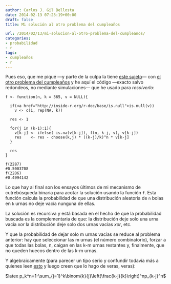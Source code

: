 ```yaml
---
author: Carlos J. Gil Bellosta
date: 2014-02-13 07:23:19+00:00
draft: false
title: Mi solución al otro problema del cumpleaños

url: /2014/02/13/mi-solucion-al-otro-problema-del-cumpleanos/
categories:
- probabilidad
- r
tags:
- cumpleaños
- r
---
```


Pues eso, que me piqué —y parte de la culpa la tiene [este sujeto](http://eliasron.com/)— con [el otro problema del cumpleaños](http://www.datanalytics.com/2014/02/05/el-otro-problema-del-cumpleanos/) y he aquí el código —exacto salvo redondeos, no mediante simulaciones— que he usado para _resolverlo_:








    f <- function(n, k = 365, v = NULL){

      if(<a href="http://inside-r.org/r-doc/base/is.null">is.null(v))
        v <- c(1, rep(NA, k))

      res <- 1

      for(j in (k-1):1){
        v[k-j] <- ifelse( is.na(v[k-j]), f(n, k-j, v), v[k-j])
        res    <- res - choose(k,j) * ((k-j)/k)^n * v[k-j]
      }

      res
    }

    f(2287)
    #0.5003708
    f(2286)
    #0.4994142








Lo que hay al final son los ensayos últimos de mi mecanismo de cutrebúsqueda binaria para acotar la solución usando la función `f`. Esta función calcula la probabilidad de que una distribución aleatoria de `n` bolas en `k` urnas no deje vacía nunguna de ellas.

La solución es recursiva y está basada en el hecho de que la probabilidad buscada es la complementaria de que: la distribución deje solo una urna vacía _xor_ la distribución deje solo dos urnas vacías _xor_, etc.

Y que la probabilidad de dejar solo m urnas vacías se reduce al problema anterior: hay que seleccionar las m urnas (el número combinatorio), forzar a que todas las bolas, n, caigan en las k-m urnas restantes y, finalmente, que no queden huecos dentro de las k-m urnas.

Y algebraicamente (para parecer un tipo serio y confundir todavía más a quienes leen [esto](http://www.datanalytics.com/2014/02/07/no-sin-evidencia/) y luego creen que lo hago de veras, veras):


$latex p_k^n=1-\sum_{j=1}^k\binom{k}{j}\left(\frac{k-j}{k}\right)^np_{k-j}^n$

